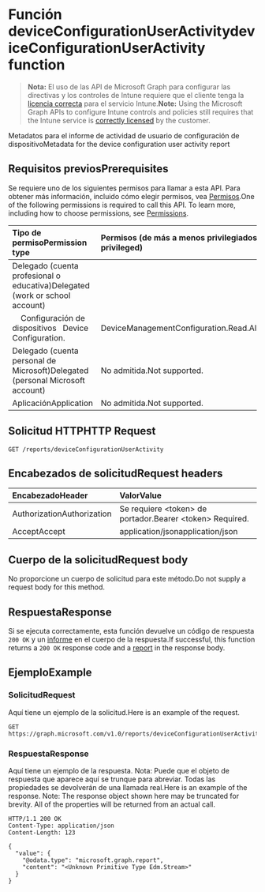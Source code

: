 # <a name="deviceconfigurationuseractivity-function"></a><span data-ttu-id="738b7-101">Función deviceConfigurationUserActivity</span><span class="sxs-lookup"><span data-stu-id="738b7-101">deviceConfigurationUserActivity function</span></span>

> <span data-ttu-id="738b7-102">**Nota:** El uso de las API de Microsoft Graph para configurar las directivas y los controles de Intune requiere que el cliente tenga la [licencia correcta](https://go.microsoft.com/fwlink/?linkid=839381) para el servicio Intune.</span><span class="sxs-lookup"><span data-stu-id="738b7-102">**Note:** Using the Microsoft Graph APIs to configure Intune controls and policies still requires that the Intune service is [correctly licensed](https://go.microsoft.com/fwlink/?linkid=839381) by the customer.</span></span>

<span data-ttu-id="738b7-103">Metadatos para el informe de actividad de usuario de configuración de dispositivo</span><span class="sxs-lookup"><span data-stu-id="738b7-103">Metadata for the device configuration user activity report</span></span>
## <a name="prerequisites"></a><span data-ttu-id="738b7-104">Requisitos previos</span><span class="sxs-lookup"><span data-stu-id="738b7-104">Prerequisites</span></span>
<span data-ttu-id="738b7-p101">Se requiere uno de los siguientes permisos para llamar a esta API. Para obtener más información, incluido cómo elegir permisos, vea [Permisos](../../../concepts/permissions_reference.md).</span><span class="sxs-lookup"><span data-stu-id="738b7-p101">One of the following permissions is required to call this API. To learn more, including how to choose permissions, see [Permissions](../../../concepts/permissions_reference.md).</span></span>

|<span data-ttu-id="738b7-107">Tipo de permiso</span><span class="sxs-lookup"><span data-stu-id="738b7-107">Permission type</span></span>|<span data-ttu-id="738b7-108">Permisos (de más a menos privilegiados)</span><span class="sxs-lookup"><span data-stu-id="738b7-108">Permissions (from most to least privileged)</span></span>|
|:---|:---|
|<span data-ttu-id="738b7-109">Delegado (cuenta profesional o educativa)</span><span class="sxs-lookup"><span data-stu-id="738b7-109">Delegated (work or school account)</span></span>||
| <span data-ttu-id="738b7-110">&nbsp; &nbsp; Configuración de dispositivos</span><span class="sxs-lookup"><span data-stu-id="738b7-110">&nbsp; &nbsp;Device Configuration.</span></span> | <span data-ttu-id="738b7-111">DeviceManagementConfiguration.Read.All</span><span class="sxs-lookup"><span data-stu-id="738b7-111">DeviceManagementConfiguration.Read.All</span></span>|
|<span data-ttu-id="738b7-112">Delegado (cuenta personal de Microsoft)</span><span class="sxs-lookup"><span data-stu-id="738b7-112">Delegated (personal Microsoft account)</span></span>|<span data-ttu-id="738b7-113">No admitida.</span><span class="sxs-lookup"><span data-stu-id="738b7-113">Not supported.</span></span>|
|<span data-ttu-id="738b7-114">Aplicación</span><span class="sxs-lookup"><span data-stu-id="738b7-114">Application</span></span>|<span data-ttu-id="738b7-115">No admitida.</span><span class="sxs-lookup"><span data-stu-id="738b7-115">Not supported.</span></span>|

## <a name="http-request"></a><span data-ttu-id="738b7-116">Solicitud HTTP</span><span class="sxs-lookup"><span data-stu-id="738b7-116">HTTP Request</span></span>
<!-- {
  "blockType": "ignored"
}
-->
``` http
GET /reports/deviceConfigurationUserActivity
```

## <a name="request-headers"></a><span data-ttu-id="738b7-117">Encabezados de solicitud</span><span class="sxs-lookup"><span data-stu-id="738b7-117">Request headers</span></span>
|<span data-ttu-id="738b7-118">Encabezado</span><span class="sxs-lookup"><span data-stu-id="738b7-118">Header</span></span>|<span data-ttu-id="738b7-119">Valor</span><span class="sxs-lookup"><span data-stu-id="738b7-119">Value</span></span>|
|:---|:---|
|<span data-ttu-id="738b7-120">Authorization</span><span class="sxs-lookup"><span data-stu-id="738b7-120">Authorization</span></span>|<span data-ttu-id="738b7-121">Se requiere &lt;token&gt; de portador.</span><span class="sxs-lookup"><span data-stu-id="738b7-121">Bearer &lt;token&gt; Required.</span></span>|
|<span data-ttu-id="738b7-122">Accept</span><span class="sxs-lookup"><span data-stu-id="738b7-122">Accept</span></span>|<span data-ttu-id="738b7-123">application/json</span><span class="sxs-lookup"><span data-stu-id="738b7-123">application/json</span></span>|

## <a name="request-body"></a><span data-ttu-id="738b7-124">Cuerpo de la solicitud</span><span class="sxs-lookup"><span data-stu-id="738b7-124">Request body</span></span>
<span data-ttu-id="738b7-125">No proporcione un cuerpo de solicitud para este método.</span><span class="sxs-lookup"><span data-stu-id="738b7-125">Do not supply a request body for this method.</span></span>

## <a name="response"></a><span data-ttu-id="738b7-126">Respuesta</span><span class="sxs-lookup"><span data-stu-id="738b7-126">Response</span></span>
<span data-ttu-id="738b7-127">Si se ejecuta correctamente, esta función devuelve un código de respuesta `200 OK` y un [informe](../resources/intune_shared_report.md) en el cuerpo de la respuesta.</span><span class="sxs-lookup"><span data-stu-id="738b7-127">If successful, this function returns a `200 OK` response code and a [report](../resources/intune_shared_report.md) in the response body.</span></span>

## <a name="example"></a><span data-ttu-id="738b7-128">Ejemplo</span><span class="sxs-lookup"><span data-stu-id="738b7-128">Example</span></span>
### <a name="request"></a><span data-ttu-id="738b7-129">Solicitud</span><span class="sxs-lookup"><span data-stu-id="738b7-129">Request</span></span>
<span data-ttu-id="738b7-130">Aquí tiene un ejemplo de la solicitud.</span><span class="sxs-lookup"><span data-stu-id="738b7-130">Here is an example of the request.</span></span>
``` http
GET https://graph.microsoft.com/v1.0/reports/deviceConfigurationUserActivity
```

### <a name="response"></a><span data-ttu-id="738b7-131">Respuesta</span><span class="sxs-lookup"><span data-stu-id="738b7-131">Response</span></span>
<span data-ttu-id="738b7-p102">Aquí tiene un ejemplo de la respuesta. Nota: Puede que el objeto de respuesta que aparece aquí se trunque para abreviar. Todas las propiedades se devolverán de una llamada real.</span><span class="sxs-lookup"><span data-stu-id="738b7-p102">Here is an example of the response. Note: The response object shown here may be truncated for brevity. All of the properties will be returned from an actual call.</span></span>
``` http
HTTP/1.1 200 OK
Content-Type: application/json
Content-Length: 123

{
  "value": {
    "@odata.type": "microsoft.graph.report",
    "content": "<Unknown Primitive Type Edm.Stream>"
  }
}
```








